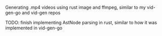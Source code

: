 Generating .mp4 videos using rust image and ffmpeg, similar to my vid-gen-go and vid-gen repos

TODO: finish implementing AstNode parsing in rust, similar to how it was implemented in vid-gen-go
